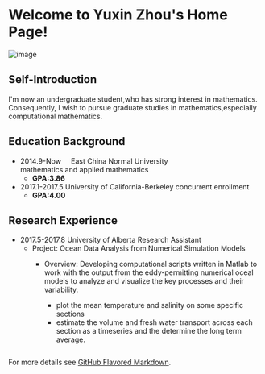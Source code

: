 # Welcome to Yuxin Zhou's Home Page!     
   ![image](https://github.com/Yuxin-Zhou/yuxin_zhou.com/raw/master/222.png)  
## Self-Introduction

I'm now an undergraduate student,who has strong interest in mathematics. Consequently, I wish to pursue graduate studies in mathematics,especially computational mathematics.


## Education Background
- 2014.9-Now     East China Normal University       
 mathematics and applied mathematics       
  - **GPA:3.86**
- 2017.1-2017.5  University of California-Berkeley
 concurrent enrollment                     
  - **GPA:4.00**

## Research Experience
- 2017.5-2017.8  University of Alberta    Research Assistant
  - Project: Ocean Data Analysis from Numerical Simulation Models
      - Overview: Developing computational scripts written in Matlab to work with the output from the eddy-permitting numerical oceal models to analyze and visualize the key processes and their variability.

        - plot the mean temperature and salinity on some specific sections
        - estimate the volume and fresh water transport across each section as a timeseries
 and the determine the long term average.








```markdown

```

For more details see [GitHub Flavored Markdown](https://guides.github.com/features/mastering-markdown/).

